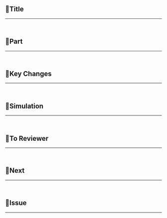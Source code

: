 ## 🐣Title

---

<br/>

## 🐣Part

---

<br/>

## 🐣Key Changes

---

<br/>

## 🐣Simulation

---

<br/>

## 🐣To Reviewer

---

<br/>

## 🐣Next

---

 <br/>

## 🐣Issue

---


<br/>
